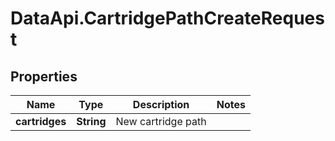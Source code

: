 # DataApi.CartridgePathCreateRequest

## Properties

Name | Type | Description | Notes
------------ | ------------- | ------------- | -------------
**cartridges** | **String** | New cartridge path | 


